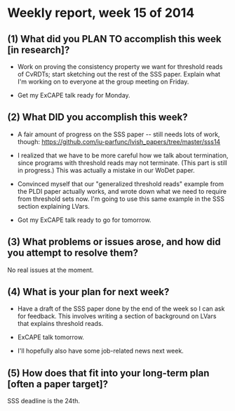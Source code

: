 # Weekly report, week 15 of 2014

## (1) What did you PLAN TO accomplish this week [in research]?

  * Work on proving the consistency property we want for threshold
    reads of CvRDTs; start sketching out the rest of the SSS paper.
    Explain what I'm working on to everyone at the group meeting on
    Friday.

  * Get my ExCAPE talk ready for Monday.

## (2) What DID you accomplish this week?

  * A fair amount of progress on the SSS paper -- still needs lots of
    work, though:
    https://github.com/iu-parfunc/lvish_papers/tree/master/sss14
	
  * I realized that we have to be more careful how we talk about
    termination, since programs with threshold reads may not
    terminate.  (This part is still in progress.)  This was actually a
    mistake in our WoDet paper.
	
  * Convinced myself that our "generalized threshold reads" example
    from the PLDI paper actually works, and wrote down what we need to
    require from threshold sets now.  I'm going to use this same
    example in the SSS section explaining LVars.
	
  * Got my ExCAPE talk ready to go for tomorrow.

## (3) What problems or issues arose, and how did you attempt to resolve them?

No real issues at the moment.
  
## (4) What is your plan for next week?

  * Have a draft of the SSS paper done by the end of the week so I can
    ask for feedback.  This involves writing a section of background
    on LVars that explains threshold reads.
	
  * ExCAPE talk tomorrow.
  
  * I'll hopefully also have some job-related news next week.

## (5) How does that fit into your long-term plan [often a paper target]?

SSS deadline is the 24th.
